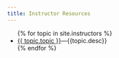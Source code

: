 ```yaml
---
title: Instructor Resources
---
```


<ul>
   {% for topic in site.instructors %}
     <li {% if topic.indent %} class="indent" {% endif %} >
        <a href="{{topic.url}}" >{{ topic.topic }}</a>&mdash;{{topic.desc}}
     </li>
   {% endfor %}
</ul>
